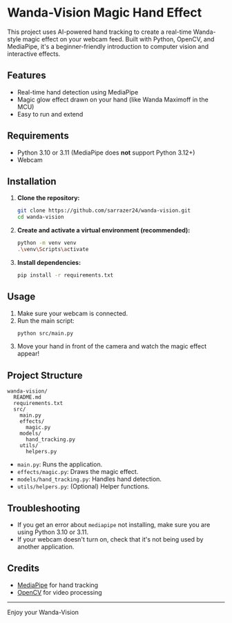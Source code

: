 # Wanda-Vision Magic Hand Effect

This project uses AI-powered hand tracking to create a real-time Wanda-style magic effect on your webcam feed. Built with Python, OpenCV, and MediaPipe, it's a beginner-friendly introduction to computer vision and interactive effects.

## Features

- Real-time hand detection using MediaPipe
- Magic glow effect drawn on your hand (like Wanda Maximoff in the MCU)
- Easy to run and extend

## Requirements

- Python 3.10 or 3.11 (MediaPipe does **not** support Python 3.12+)
- Webcam

## Installation

1. **Clone the repository:**

   ```sh
   git clone https://github.com/sarrazer24/wanda-vision.git
   cd wanda-vision
   ```

2. **Create and activate a virtual environment (recommended):**

   ```sh
   python -m venv venv
   .\venv\Scripts\activate
   ```

3. **Install dependencies:**
   ```sh
   pip install -r requirements.txt
   ```

## Usage

1. Make sure your webcam is connected.
2. Run the main script:
   ```sh
   python src/main.py
   ```
3. Move your hand in front of the camera and watch the magic effect appear!

## Project Structure

```
wanda-vision/
  README.md
  requirements.txt
  src/
    main.py
    effects/
      magic.py
    models/
      hand_tracking.py
    utils/
      helpers.py
```

- `main.py`: Runs the application.
- `effects/magic.py`: Draws the magic effect.
- `models/hand_tracking.py`: Handles hand detection.
- `utils/helpers.py`: (Optional) Helper functions.

## Troubleshooting

- If you get an error about `mediapipe` not installing, make sure you are using Python 3.10 or 3.11.
- If your webcam doesn't turn on, check that it's not being used by another application.

## Credits

- [MediaPipe](https://google.github.io/mediapipe/) for hand tracking
- [OpenCV](https://opencv.org/) for video processing

---

Enjoy your Wanda-Vision
